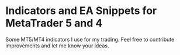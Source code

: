 # Indicators and EA Snippets for MetaTrader 5 and 4
Some MT5/MT4 indicators I use for my trading. Feel free to contribute improvements and let me know your ideas.
